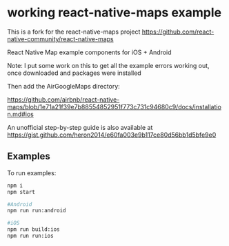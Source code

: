 #  working react-native-maps example

This is a fork for the react-native-maps project https://github.com/react-native-community/react-native-maps

React Native Map example components for iOS + Android

Note:
I put some work on this to get all the example errors working out, once downloaded and packages were installed

Then add the AirGoogleMaps directory:

https://github.com/airbnb/react-native-maps/blob/1e71a21f39e7b88554852951f773c731c94680c9/docs/installation.md#ios

An unofficial step-by-step guide is also available at https://gist.github.com/heron2014/e60fa003e9b117ce80d56bb1d5bfe9e0

## Examples

To run examples:

```bash
npm i
npm start

#Android
npm run run:android

#iOS
npm run build:ios
npm run run:ios
```
